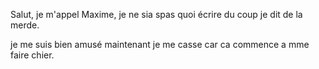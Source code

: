 Salut, je m'appel Maxime, je ne sia spas quoi écrire du coup je dit de la merde.

je me suis bien amusé maintenant je me casse car ca commence a mme faire chier.

